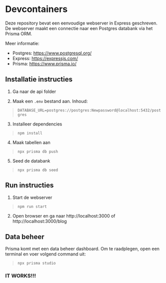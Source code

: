 # Devcontainers

Deze repository bevat een eenvoudige webserver in Express geschreven. De webserver maakt een connectie naar een Postgres databank via het Prisma ORM. 

Meer informatie: 
* Postgres: https://www.postgresql.org/
* Express: https://expressjs.com/
* Prisma: https://www.prisma.io/


## Installatie instructies

1. Ga naar de api folder

2. Maak een ```.env``` bestand aan. Inhoud:
> ```DATABASE_URL=postgres://postgres:Newpassword@localhost:5432/postgres```

3. Installeer dependencies
> ```npm install```

4. Maak tabellen aan
> ```npx prisma db push```

5. Seed de databank
> ```npx prisma db seed```


## Run instructies

1. Start de webserver
> ```npm run start```

2. Open browser en ga naar http://localhost:3000 of http://localhost:3000/blog

## Data beheer

Prisma komt met een data beheer dashboard. Om te raadplegen, open een terminal en voer volgend command uit:
> ```npx prisma studio```

### IT WORKS!!!